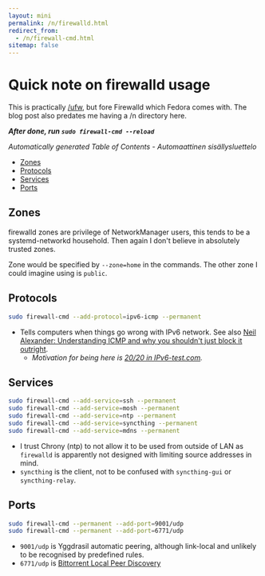 ```yaml
---
layout: mini
permalink: /n/firewalld.html
redirect_from:
  - /n/firewall-cmd.html
sitemap: false
---
```


# Quick note on firewalld usage

This is practically [/ufw](/ufw), but fore Firewalld which Fedora comes with.
The blog post also predates me having a /n directory here.

**_After done, run `sudo firewall-cmd --reload`_**

<!-- editorconfig-checker-disable -->
<!-- prettier-ignore-start -->

<!-- START doctoc generated TOC please keep comment here to allow auto update -->
<!-- DON'T EDIT THIS SECTION, INSTEAD RE-RUN doctoc TO UPDATE -->
_Automatically generated Table of Contents - Automaattinen sisällysluettelo_

- [Zones](#zones)
- [Protocols](#protocols)
- [Services](#services)
- [Ports](#ports)

<!-- END doctoc generated TOC please keep comment here to allow auto update -->

<!-- prettier-ignore-end -->
<!-- editorconfig-checker-enable -->

## Zones

firewalld zones are privilege of NetworkManager users, this tends to be
a systemd-networkd household. Then again I don't believe in absolutely trusted
zones.

Zone would be specified by `--zone=home` in the commands. The other zone I
could imagine using is `public`.

## Protocols

```bash
sudo firewall-cmd --add-protocol=ipv6-icmp --permanent
```

- Tells computers when things go wrong with IPv6 network. See also [Neil Alexander: Understanding ICMP and why you shouldn't just block it outright](https://neilalexander.dev/2017/04/16/understanding-icmp).
  - _Motivation for being here is [20/20 in IPv6-test.com](https://ipv6-test.com)._

## Services

```bash
sudo firewall-cmd --add-service=ssh --permanent
sudo firewall-cmd --add-service=mosh --permanent
sudo firewall-cmd --add-service=ntp --permanent
sudo firewall-cmd --add-service=syncthing --permanent
sudo firewall-cmd --add-service=mdns --permanent
```

- I trust Chrony (ntp) to not allow it to be used from outside of LAN
  as `firewalld` is apparently not designed with limiting source
  addresses in mind.
- `syncthing` is the client, not to be confused with `syncthing-gui`
  or `syncthing-relay`.

## Ports

```bash
sudo firewall-cmd --permanent --add-port=9001/udp
sudo firewall-cmd --permanent --add-port=6771/udp
```

- `9001/udp` is Yggdrasil automatic peering, although link-local and
  unlikely to be recognised by predefined rules.
- `6771/udp` is [Bittorrent Local Peer Discovery](http://bittorrent.org/beps/bep_0014.html)
